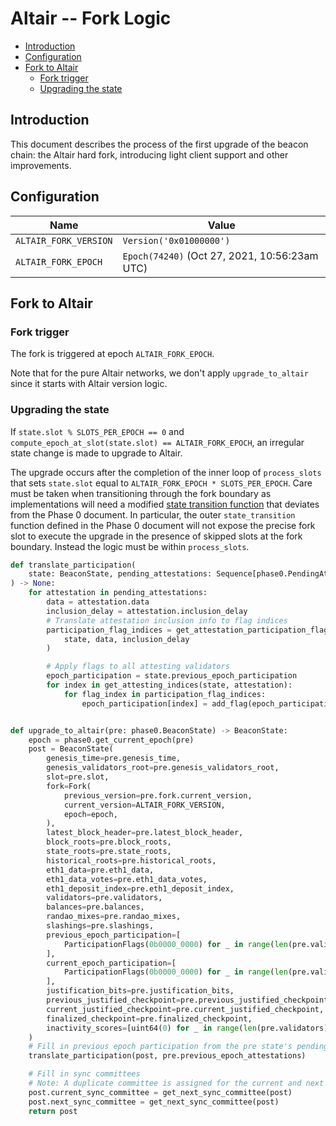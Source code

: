 # Altair -- Fork Logic

<!-- mdformat-toc start --slug=github --no-anchors --maxlevel=6 --minlevel=2 -->

- [Introduction](#introduction)
- [Configuration](#configuration)
- [Fork to Altair](#fork-to-altair)
  - [Fork trigger](#fork-trigger)
  - [Upgrading the state](#upgrading-the-state)

<!-- mdformat-toc end -->

## Introduction

This document describes the process of the first upgrade of the beacon chain:
the Altair hard fork, introducing light client support and other improvements.

## Configuration

| Name                  | Value                                         |
| --------------------- | --------------------------------------------- |
| `ALTAIR_FORK_VERSION` | `Version('0x01000000')`                       |
| `ALTAIR_FORK_EPOCH`   | `Epoch(74240)` (Oct 27, 2021, 10:56:23am UTC) |

## Fork to Altair

### Fork trigger

The fork is triggered at epoch `ALTAIR_FORK_EPOCH`.

Note that for the pure Altair networks, we don't apply `upgrade_to_altair` since
it starts with Altair version logic.

### Upgrading the state

If `state.slot % SLOTS_PER_EPOCH == 0` and
`compute_epoch_at_slot(state.slot) == ALTAIR_FORK_EPOCH`, an irregular state
change is made to upgrade to Altair.

The upgrade occurs after the completion of the inner loop of `process_slots`
that sets `state.slot` equal to `ALTAIR_FORK_EPOCH * SLOTS_PER_EPOCH`. Care must
be taken when transitioning through the fork boundary as implementations will
need a modified
[state transition function](../phase0/beacon-chain.md#beacon-chain-state-transition-function)
that deviates from the Phase 0 document. In particular, the outer
`state_transition` function defined in the Phase 0 document will not expose the
precise fork slot to execute the upgrade in the presence of skipped slots at the
fork boundary. Instead the logic must be within `process_slots`.

```python
def translate_participation(
    state: BeaconState, pending_attestations: Sequence[phase0.PendingAttestation]
) -> None:
    for attestation in pending_attestations:
        data = attestation.data
        inclusion_delay = attestation.inclusion_delay
        # Translate attestation inclusion info to flag indices
        participation_flag_indices = get_attestation_participation_flag_indices(
            state, data, inclusion_delay
        )

        # Apply flags to all attesting validators
        epoch_participation = state.previous_epoch_participation
        for index in get_attesting_indices(state, attestation):
            for flag_index in participation_flag_indices:
                epoch_participation[index] = add_flag(epoch_participation[index], flag_index)


def upgrade_to_altair(pre: phase0.BeaconState) -> BeaconState:
    epoch = phase0.get_current_epoch(pre)
    post = BeaconState(
        genesis_time=pre.genesis_time,
        genesis_validators_root=pre.genesis_validators_root,
        slot=pre.slot,
        fork=Fork(
            previous_version=pre.fork.current_version,
            current_version=ALTAIR_FORK_VERSION,
            epoch=epoch,
        ),
        latest_block_header=pre.latest_block_header,
        block_roots=pre.block_roots,
        state_roots=pre.state_roots,
        historical_roots=pre.historical_roots,
        eth1_data=pre.eth1_data,
        eth1_data_votes=pre.eth1_data_votes,
        eth1_deposit_index=pre.eth1_deposit_index,
        validators=pre.validators,
        balances=pre.balances,
        randao_mixes=pre.randao_mixes,
        slashings=pre.slashings,
        previous_epoch_participation=[
            ParticipationFlags(0b0000_0000) for _ in range(len(pre.validators))
        ],
        current_epoch_participation=[
            ParticipationFlags(0b0000_0000) for _ in range(len(pre.validators))
        ],
        justification_bits=pre.justification_bits,
        previous_justified_checkpoint=pre.previous_justified_checkpoint,
        current_justified_checkpoint=pre.current_justified_checkpoint,
        finalized_checkpoint=pre.finalized_checkpoint,
        inactivity_scores=[uint64(0) for _ in range(len(pre.validators))],
    )
    # Fill in previous epoch participation from the pre state's pending attestations
    translate_participation(post, pre.previous_epoch_attestations)

    # Fill in sync committees
    # Note: A duplicate committee is assigned for the current and next committee at the fork boundary
    post.current_sync_committee = get_next_sync_committee(post)
    post.next_sync_committee = get_next_sync_committee(post)
    return post
```
